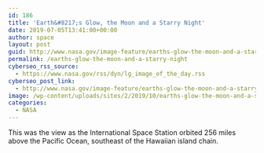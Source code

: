 ```yaml
---
id: 186
title: 'Earth&#8217;s Glow, the Moon and a Starry Night'
date: 2019-07-05T13:41:00+00:00
author: space
layout: post
guid: http://www.nasa.gov/image-feature/earths-glow-the-moon-and-a-starry-night
permalink: /earths-glow-the-moon-and-a-starry-night
cyberseo_rss_source:
  - https://www.nasa.gov/rss/dyn/lg_image_of_the_day.rss
cyberseo_post_link:
  - http://www.nasa.gov/image-feature/earths-glow-the-moon-and-a-starry-night
image: /wp-content/uploads/sites/2/2019/10/earths-glow-the-moon-and-a-starry-night-1568x1045.jpg
categories:
  - NASA
---
```

This was the view as the International Space Station orbited 256 miles above the Pacific Ocean, southeast of the Hawaiian island chain.